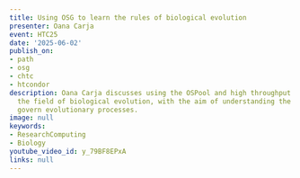 ```yaml
---
title: Using OSG to learn the rules of biological evolution
presenter: Oana Carja
event: HTC25
date: '2025-06-02'
publish_on:
- path
- osg
- chtc
- htcondor
description: Oana Carja discusses using the OSPool and high throughput computing in
  the field of biological evolution, with the aim of understanding the rules that
  govern evolutionary processes.
image: null
keywords:
- ResearchComputing
- Biology
youtube_video_id: y_79BF8EPxA
links: null
---
```

